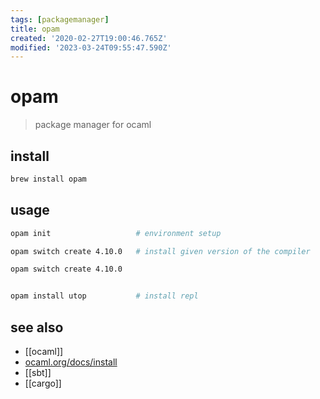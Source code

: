 ```yaml
---
tags: [packagemanager]
title: opam
created: '2020-02-27T19:00:46.765Z'
modified: '2023-03-24T09:55:47.590Z'
---
```


# opam

> package manager for ocaml

## install

```sh
brew install opam
```

## usage

```sh
opam init                   # environment setup

opam switch create 4.10.0   # install given version of the compiler

opam switch create 4.10.0


opam install utop           # install repl
```

## see also
- [[ocaml]]
- [ocaml.org/docs/install](https://ocaml.org/docs/install.html)
- [[sbt]]
- [[cargo]]
